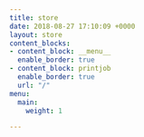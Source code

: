 ```yaml
---
title: store
date: 2018-08-27 17:10:09 +0000
layout: store
content_blocks:
- content_block: __menu__
  enable_border: true
- content_block: printjob
  enable_border: true
  url: "/"
menu:
  main:
    weight: 1

---
```

